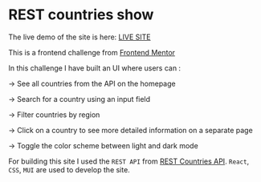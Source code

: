 # REST countries show

The live demo of the site is here: 
[LIVE SITE](https://kaleidoscopic-blancmange-f4cf8d.netlify.app/)




This is a frontend challenge from [Frontend Mentor](https://www.frontendmentor.io/)

In this challenge I have built an UI where users can :

-> See all countries from the API on the homepage

-> Search for a country using an input field

-> Filter countries by region

-> Click on a country to see more detailed information on a separate page

-> Toggle the color scheme between light and dark mode

For building this site I used the `REST API` from [REST Countries API](https://restcountries.com/).
`React`, `CSS`, `MUI` are used to develop the site.
